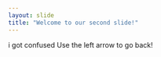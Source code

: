 ```yaml
---
layout: slide
title: "Welcome to our second slide!"
---
```

i got confused
Use the left arrow to go back!
